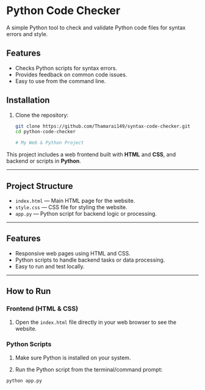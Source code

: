 # Python Code Checker

A simple Python tool to check and validate Python code files for syntax errors and style.

## Features

- Checks Python scripts for syntax errors.
- Provides feedback on common code issues.
- Easy to use from the command line.

## Installation

1. Clone the repository:

   ```bash
   git clone https://github.com/Thamarai149/syntax-code-checker.git
   cd python-code-checker

   # My Web & Python Project

This project includes a web frontend built with **HTML** and **CSS**, and backend or scripts in **Python**.

---

## Project Structure

- `index.html` — Main HTML page for the website.
- `style.css` — CSS file for styling the website.
- `app.py` — Python script for backend logic or processing.

---

## Features

- Responsive web pages using HTML and CSS.
- Python scripts to handle backend tasks or data processing.
- Easy to run and test locally.

---

## How to Run

### Frontend (HTML & CSS)

1. Open the `index.html` file directly in your web browser to see the website.

### Python Scripts

1. Make sure Python is installed on your system.

2. Run the Python script from the terminal/command prompt:

```bash
python app.py
